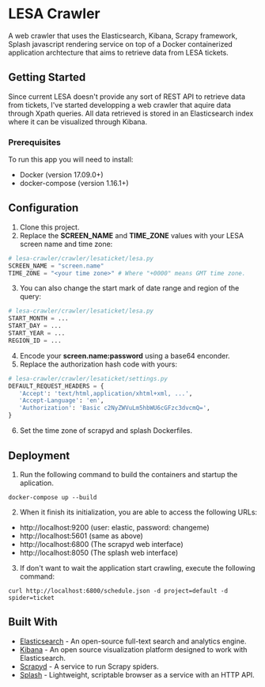 # LESA Crawler

A web crawler that uses the Elasticsearch, Kibana, Scrapy framework, Splash javascript rendering service on top of a Docker containerized application archtecture that aims to retrieve data from LESA tickets.

## Getting Started

Since current LESA doesn't provide any sort of REST API to retrieve data from tickets, I've started developping a web crawler that aquire data through Xpath queries. All data retrieved is stored in an Elasticsearch index where it can be visualized through Kibana.

### Prerequisites

To run this app you will need to install:
* Docker (version 17.09.0+)
* docker-compose (version 1.16.1+)

## Configuration

1. Clone this project.
2. Replace the **SCREEN_NAME** and **TIME_ZONE** values with your LESA screen name and time zone:
```python
# lesa-crawler/crawler/lesaticket/lesa.py
SCREEN_NAME = "screen.name"
TIME_ZONE = "<your time zone>" # Where "+0000" means GMT time zone.
```
3. You can also change the start mark of date range and region of the query:
```python
# lesa-crawler/crawler/lesaticket/lesa.py
START_MONTH = ...
START_DAY = ...
START_YEAR = ...
REGION_ID = ...
``` 
4. Encode your **screen.name:password** using a base64 enconder.
5. Replace the authorization hash code with yours: 
```python
# lesa-crawler/crawler/lesaticket/settings.py
DEFAULT_REQUEST_HEADERS = {
   'Accept': 'text/html,application/xhtml+xml, ...',
   'Accept-Language': 'en',
   'Authorization': 'Basic c2NyZWVuLm5hbWU6cGFzc3dvcmQ=',
}
```
6. Set the time zone of scrapyd and splash Dockerfiles.

## Deployment

1. Run the following command to build the containers and startup the aplication.  
```
docker-compose up --build
``` 
2. When it finish its initialization, you are able to access the following URLs:
* http://localhost:9200 (user: elastic, password: changeme)
* http://localhost:5601 (same as above)
* http://localhost:6800 (The scrapyd web interface)
* http://localhost:8050 (The splash web interface)
3. If don't want to wait the application start crawling, execute the following command:
```
curl http://localhost:6800/schedule.json -d project=default -d spider=ticket
```

## Built With

* [Elasticsearch](https://www.elastic.co/guide/en/elasticsearch/reference/5.5/docker.html) - An open-source full-text search and analytics engine.
* [Kibana](https://www.elastic.co/guide/en/kibana/5.5/_configuring_kibana_on_docker.html) - An open source visualization platform designed to work with Elasticsearch.
* [Scrapyd](https://hub.docker.com/r/vimagick/scrapyd/) - A service to run Scrapy spiders.
* [Splash](https://hub.docker.com/r/scrapinghub/splash/) - Lightweight, scriptable browser as a service with an HTTP API.
